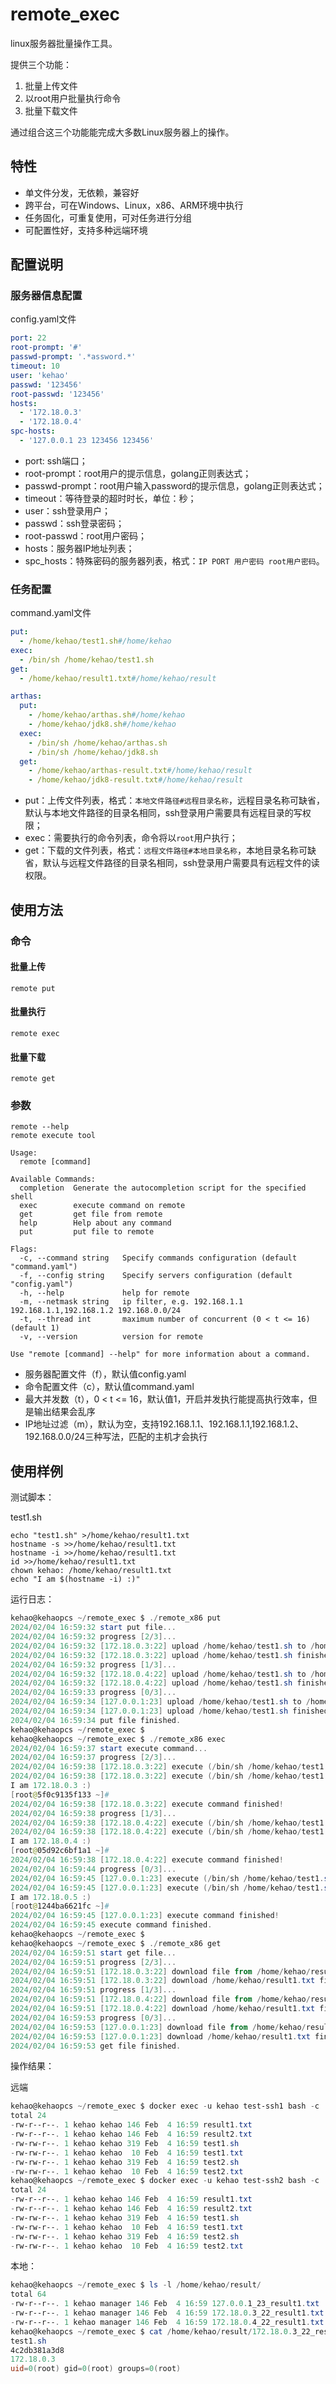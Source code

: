 # remote_exec

linux服务器批量操作工具。

提供三个功能：

1. 批量上传文件
2. 以root用户批量执行命令
3. 批量下载文件

通过组合这三个功能能完成大多数Linux服务器上的操作。

## 特性
- 单文件分发，无依赖，兼容好
- 跨平台，可在Windows、Linux，x86、ARM环境中执行
- 任务固化，可重复使用，可对任务进行分组
- 可配置性好，支持多种远端环境

## 配置说明

### 服务器信息配置

config.yaml文件

```yaml
port: 22
root-prompt: '#'
passwd-prompt: '.*assword.*'
timeout: 10
user: 'kehao'
passwd: '123456'
root-passwd: '123456'
hosts:
  - '172.18.0.3'
  - '172.18.0.4'
spc-hosts:
  - '127.0.0.1 23 123456 123456'
```

- port: ssh端口；
- root-prompt：root用户的提示信息，golang正则表达式；
- passwd-prompt：root用户输入password的提示信息，golang正则表达式；
- timeout：等待登录的超时时长，单位：秒；
- user：ssh登录用户；
- passwd：ssh登录密码；
- root-passwd：root用户密码；
- hosts：服务器IP地址列表；
- spc_hosts：特殊密码的服务器列表，格式：`IP PORT 用户密码 root用户密码`。

### 任务配置

command.yaml文件

```yaml
put:
  - /home/kehao/test1.sh#/home/kehao
exec:
  - /bin/sh /home/kehao/test1.sh
get:
  - /home/kehao/result1.txt#/home/kehao/result

arthas:
  put:
    - /home/kehao/arthas.sh#/home/kehao
    - /home/kehao/jdk8.sh#/home/kehao
  exec:
    - /bin/sh /home/kehao/arthas.sh
    - /bin/sh /home/kehao/jdk8.sh
  get:
    - /home/kehao/arthas-result.txt#/home/kehao/result
    - /home/kehao/jdk8-result.txt#/home/kehao/result
```

- put：上传文件列表，格式：`本地文件路径#远程目录名称`，远程目录名称可缺省，默认与本地文件路径的目录名相同，ssh登录用户需要具有远程目录的写权限；
- exec：需要执行的命令列表，命令将以`root`用户执行；
- get：下载的文件列表，格式：`远程文件路径#本地目录名称`，本地目录名称可缺省，默认与远程文件路径的目录名相同，ssh登录用户需要具有远程文件的读权限。

## 使用方法

### 命令

#### 批量上传

```shell
remote put
```

#### 批量执行

```shell
remote exec
```

#### 批量下载

```shell
remote get
```

### 参数

```shell
remote --help
remote execute tool

Usage:
  remote [command]

Available Commands:
  completion  Generate the autocompletion script for the specified shell
  exec        execute command on remote
  get         get file from remote
  help        Help about any command
  put         put file to remote

Flags:
  -c, --command string   Specify commands configuration (default "command.yaml")
  -f, --config string    Specify servers configuration (default "config.yaml")
  -h, --help             help for remote
  -m, --netmask string   ip filter, e.g. 192.168.1.1 192.168.1.1,192.168.1.2 192.168.0.0/24
  -t, --thread int       maximum number of concurrent (0 < t <= 16) (default 1)
  -v, --version          version for remote

Use "remote [command] --help" for more information about a command.
```

- 服务器配置文件（f），默认值config.yaml
- 命令配置文件（c），默认值command.yaml
- 最大并发数（t），0 < t <= 16，默认值1，开启并发执行能提高执行效率，但是输出结果会乱序
- IP地址过滤（m），默认为空，支持192.168.1.1、192.168.1.1,192.168.1.2、192.168.0.0/24三种写法，匹配的主机才会执行

## 使用样例

测试脚本：

test1.sh

```shell
echo "test1.sh" >/home/kehao/result1.txt
hostname -s >>/home/kehao/result1.txt
hostname -i >>/home/kehao/result1.txt
id >>/home/kehao/result1.txt
chown kehao: /home/kehao/result1.txt
echo "I am $(hostname -i) :)"
```

运行日志：

```powershell
kehao@kehaopcs ~/remote_exec $ ./remote_x86 put
2024/02/04 16:59:32 start put file...
2024/02/04 16:59:32 progress [2/3]...
2024/02/04 16:59:32 [172.18.0.3:22] upload /home/kehao/test1.sh to /home/kehao.
2024/02/04 16:59:32 [172.18.0.3:22] upload /home/kehao/test1.sh finished!
2024/02/04 16:59:32 progress [1/3]...
2024/02/04 16:59:32 [172.18.0.4:22] upload /home/kehao/test1.sh to /home/kehao.
2024/02/04 16:59:32 [172.18.0.4:22] upload /home/kehao/test1.sh finished!
2024/02/04 16:59:33 progress [0/3]...
2024/02/04 16:59:34 [127.0.0.1:23] upload /home/kehao/test1.sh to /home/kehao.
2024/02/04 16:59:34 [127.0.0.1:23] upload /home/kehao/test1.sh finished!
2024/02/04 16:59:34 put file finished.
kehao@kehaopcs ~/remote_exec $ 
kehao@kehaopcs ~/remote_exec $ ./remote_x86 exec
2024/02/04 16:59:37 start execute command...
2024/02/04 16:59:37 progress [2/3]...
2024/02/04 16:59:38 [172.18.0.3:22] execute (/bin/sh /home/kehao/test1.sh).
2024/02/04 16:59:38 [172.18.0.3:22] execute (/bin/sh /home/kehao/test1.sh) result: 
I am 172.18.0.3 :)
[root@5f0c9135f133 ~]# 
2024/02/04 16:59:38 [172.18.0.3:22] execute command finished!
2024/02/04 16:59:38 progress [1/3]...
2024/02/04 16:59:38 [172.18.0.4:22] execute (/bin/sh /home/kehao/test1.sh).
2024/02/04 16:59:38 [172.18.0.4:22] execute (/bin/sh /home/kehao/test1.sh) result: 
I am 172.18.0.4 :)
[root@05d92c6bf1a1 ~]# 
2024/02/04 16:59:38 [172.18.0.4:22] execute command finished!
2024/02/04 16:59:44 progress [0/3]...
2024/02/04 16:59:45 [127.0.0.1:23] execute (/bin/sh /home/kehao/test1.sh).
2024/02/04 16:59:45 [127.0.0.1:23] execute (/bin/sh /home/kehao/test1.sh) result: 
I am 172.18.0.5 :)
[root@1244ba6621fc ~]# 
2024/02/04 16:59:45 [127.0.0.1:23] execute command finished!
2024/02/04 16:59:45 execute command finished.
kehao@kehaopcs ~/remote_exec $ 
kehao@kehaopcs ~/remote_exec $ ./remote_x86 get
2024/02/04 16:59:51 start get file...
2024/02/04 16:59:51 progress [2/3]...
2024/02/04 16:59:51 [172.18.0.3:22] download file from /home/kehao/result1.txt to /home/kehao/result.
2024/02/04 16:59:51 [172.18.0.3:22] download /home/kehao/result1.txt finished!
2024/02/04 16:59:51 progress [1/3]...
2024/02/04 16:59:51 [172.18.0.4:22] download file from /home/kehao/result1.txt to /home/kehao/result.
2024/02/04 16:59:51 [172.18.0.4:22] download /home/kehao/result1.txt finished!
2024/02/04 16:59:53 progress [0/3]...
2024/02/04 16:59:53 [127.0.0.1:23] download file from /home/kehao/result1.txt to /home/kehao/result.
2024/02/04 16:59:53 [127.0.0.1:23] download /home/kehao/result1.txt finished!
2024/02/04 16:59:53 get file finished.
```

操作结果：

远端

```powershell
kehao@kehaopcs ~/remote_exec $ docker exec -u kehao test-ssh1 bash -c 'ls -l ~'
total 24
-rw-r--r--. 1 kehao kehao 146 Feb  4 16:59 result1.txt
-rw-r--r--. 1 kehao kehao 146 Feb  4 16:59 result2.txt
-rw-rw-r--. 1 kehao kehao 319 Feb  4 16:59 test1.sh
-rw-rw-r--. 1 kehao kehao  10 Feb  4 16:59 test1.txt
-rw-rw-r--. 1 kehao kehao 319 Feb  4 16:59 test2.sh
-rw-rw-r--. 1 kehao kehao  10 Feb  4 16:59 test2.txt
kehao@kehaopcs ~/remote_exec $ docker exec -u kehao test-ssh2 bash -c 'ls -l ~'
total 24
-rw-r--r--. 1 kehao kehao 146 Feb  4 16:59 result1.txt
-rw-r--r--. 1 kehao kehao 146 Feb  4 16:59 result2.txt
-rw-rw-r--. 1 kehao kehao 319 Feb  4 16:59 test1.sh
-rw-rw-r--. 1 kehao kehao  10 Feb  4 16:59 test1.txt
-rw-rw-r--. 1 kehao kehao 319 Feb  4 16:59 test2.sh
-rw-rw-r--. 1 kehao kehao  10 Feb  4 16:59 test2.txt
```

本地：

```powershell
kehao@kehaopcs ~/remote_exec $ ls -l /home/kehao/result/
total 64
-rw-r--r--. 1 kehao manager 146 Feb  4 16:59 127.0.0.1_23_result1.txt
-rw-r--r--. 1 kehao manager 146 Feb  4 16:59 172.18.0.3_22_result1.txt
-rw-r--r--. 1 kehao manager 146 Feb  4 16:59 172.18.0.4_22_result1.txt
kehao@kehaopcs ~/remote_exec $ cat /home/kehao/result/172.18.0.3_22_result1.txt
test1.sh
4c2db381a3d8
172.18.0.3
uid=0(root) gid=0(root) groups=0(root)
```
